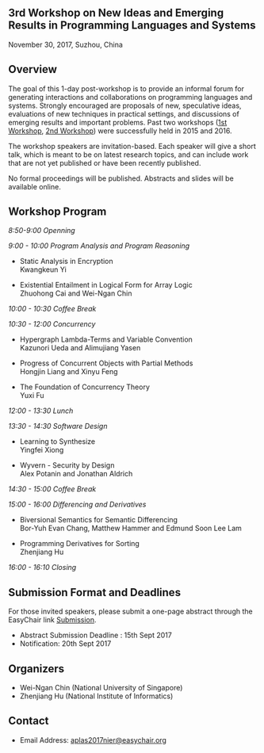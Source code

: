 ## 3rd Workshop on New Ideas and Emerging Results in Programming Languages and Systems

<p class="header">November 30, 2017, Suzhou, China</p>

## Overview

The goal of this 1-day post-workshop is to provide an informal forum for generating interactions and collaborations on programming languages and systems. Strongly encouraged are proposals of new, speculative ideas, evaluations of new techniques in practical settings, and discussions of emerging results and important problems. Past two  workshops ([1st Workshop](http://pl.postech.ac.kr/aplas2015/nier), [2nd Workshop](http://loris-5.d2.comp.nus.edu.sg/aplas16-workshop/))
were successfully held in 2015 and 2016.

The workshop speakers are invitation-based. Each speaker will give a short talk, which is meant to be on latest research topics, and can include work that are not yet published or have been recently published.

No formal proceedings will be published. Abstracts and slides will be available online.

## Workshop Program

*8:50-9:00 Openning*

*9:00 - 10:00 Program Analysis and Program Reasoning*

-  Static Analysis in Encryption <br>
  Kwangkeun Yi

-  Existential Entailment in Logical Form for Array Logic <br>
  Zhuohong Cai and Wei-Ngan Chin

*10:00 - 10:30 Coffee Break*

*10:30 - 12:00 Concurrency*

-  Hypergraph Lambda-Terms and Variable Convention <br>
  Kazunori Ueda and Alimujiang Yasen

-  Progress of Concurrent Objects with Partial Methods <br>
  Hongjin Liang and Xinyu Feng

-  The Foundation of Concurrency Theory <br>
  Yuxi Fu

*12:00 - 13:30 Lunch*

*13:30 - 14:30 Software Design*

-  Learning to Synthesize<br>
  Yingfei Xiong

-  Wyvern - Security by Design<br>
  Alex Potanin and Jonathan Aldrich

*14:30 - 15:00 Coffee Break*

*15:00 - 16:00 Differencing and Derivatives*

-  Biversional Semantics for Semantic Differencing<br>
  Bor-Yuh Evan Chang, Matthew Hammer and Edmund Soon Lee Lam

-  Programming Derivatives for Sorting<br>
  Zhenjiang Hu

*16:00 - 16:10 Closing*


## Submission Format and Deadlines

For those invited speakers, please submit a one-page abstract through the EasyChair link [Submission](https://easychair.org/conferences/?conf=aplas2017nier).

- Abstract Submission Deadline	: 15th Sept 2017
- Notification: 20th Sept 2017


## Organizers

- Wei-Ngan Chin (National University of Singapore)
- Zhenjiang Hu (National Institute of Informatics)

## Contact

- Email Address: aplas2017nier@easychair.org
